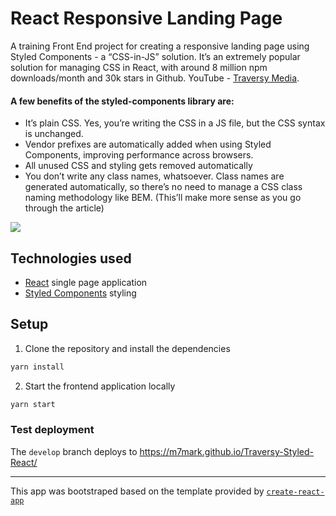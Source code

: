 # React Responsive Landing Page

A training Front End project for creating a responsive landing page using Styled Components - a “CSS-in-JS” solution. It’s an extremely popular solution for managing CSS in React, with around 8 million npm downloads/month and 30k stars in Github. YouTube - [Traversy Media](https://www.youtube.com/channel/UC29ju8bIPH5as8OGnQzwJyA).

#### A few benefits of the styled-components library are:

- It’s plain CSS. Yes, you’re writing the CSS in a JS file, but the CSS syntax is unchanged.
- Vendor prefixes are automatically added when using Styled Components, improving performance across browsers.
- All unused CSS and styling gets removed automatically
- You don’t write any class names, whatsoever. Class names are generated automatically, so there’s no need to manage a CSS class naming methodology like BEM. (This’ll make more sense as you go through the article)



<a href="https://m7mark.github.io/Traversy-Styled-React/"><img src="https://user-images.githubusercontent.com/70297692/135090423-a2a0627c-7fad-47fc-82d8-580b307c7499.png"/></a>

## Technologies used

- [React](https://reactjs.org/) single page application
- [Styled Components](https://styled-components.com/) styling

## Setup

1. Clone the repository and install the dependencies
```bash
yarn install
```
2. Start the frontend application locally
```bash
yarn start
```

### Test deployment

The `develop` branch deploys to https://m7mark.github.io/Traversy-Styled-React/

---

This app was bootstraped based on the template provided by [`create-react-app`](https://github.com/facebook/create-react-app)
